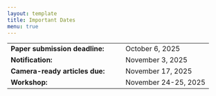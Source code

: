 ```yaml
---
layout: template
title: Important Dates
menu: true
---
```


<table>
	<tr>
		<td>
			<b>Paper submission deadline:&emsp;&emsp;</b>
		</td>
		<td>
            October 6, 2025
        </td>
	</tr>
	<tr>
		<td>
			<b>Notification:&emsp;&emsp;</b>
		</td>
		<td>
            November 3, 2025
        </td>
	</tr>
	<tr>
		<td>
			<b>Camera-ready articles due:&emsp;&emsp;</b>
		</td>
		<td>November 17, 2025</td>
	</tr>
	<tr>
		<td>
			<b>Workshop:&emsp;&emsp;</b>
		</td>
		<td>
            November 24-25, 2025
        </td>
	</tr>
</table>